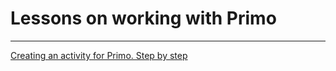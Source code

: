 # Lessons on working with Primo
-----------

[Creating an activity for Primo. Step by step](https://github.com/Alefair/Primo.Alefair/blob/main/Lessons/Creating%20an%20activity%20for%20Primo.%20Step%20by%20step.md)
